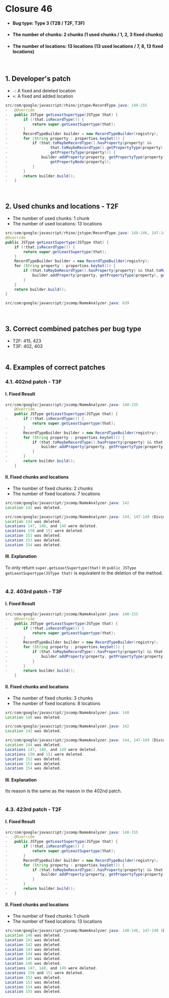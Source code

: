 # Closure 46
* <h4>Bug type: Type 3 (T2B / T2F, T3F)</h4>
* <h4>The number of chunks: 2 chunks (1 used chunks / 1, 2, 3 fixed chunks)</h4>
* <h4>The number of locations: 13 locations (13 used locations / 7, 8, 13 fixed locations)</h4>
<br>

## 1. Developer's patch
* `-`: A fixed and deleted location
* `+`: A fixed and added location
```java
src/com/google/javascript/rhino/jstype/RecordType.java: 140-155
-   @Override
-   public JSType getLeastSupertype(JSType that) {
-       if (!that.isRecordType()) {
-           return super.getLeastSupertype(that);            
-       }
-       RecordTypeBuilder builder = new RecordTypeBuilder(registry);
-       for (String property : properties.keySet()) {
-           if (that.toMaybeRecordType().hasProperty(property) && 
-                   that.toMaybeRecordType().getPropertyType(property).isEquivalentTo(
-                   getPropertyType(property))) {
-               builder.addProperty(property, getPropertyType(property),
-                   getPropertyNode(property));
-           }
-       }
-       return builder.build();
-   }
```
<br>

## 2. Used chunks and locations - T2F
* The number of used chunks: 1 chunk
* The number of used locations: 13 locations
```java
src/com/google/javascript/rhino/jstype/RecordType.java: 140-146, 147-149 (Divided Locations), 150-151 (Divided Locations), 152-155
@Override
public JSType getLeastSupertype(JSType that) {
    if (!that.isRecordType()) {
        return super.getLeastSupertype(that);            
    }
    RecordTypeBuilder builder = new RecordTypeBuilder(registry);
    for (String property : properties.keySet()) {
        if (that.toMaybeRecordType().hasProperty(property) && that.toMaybeRecordType().getPropertyType(property).isEquivalentTo(getPropertyTy(property))) {
            builder.addProperty(property, getPropertyType(property), getPropertyNode(property));
        }
    }
    return builder.build();
}
```

```java
src/com/google/javascript/jscomp/NameAnalyzer.java: 639
```
<br>

## 3. Correct combined patches per bug type
* T2F: 415, 423
* T3F: 402, 403
<br><br>

## 4. Examples of correct patches
### 4.1. 402nd patch - T3F
#### I. Fixed Result
```java
src/com/google/javascript/jscomp/NameAnalyzer.java: 140-155
    @Override
    public JSType getLeastSupertype(JSType that) {
-       if (!that.isRecordType()) {
            return super.getLeastSupertype(that);            
-       }
-       RecordTypeBuilder builder = new RecordTypeBuilder(registry);
-       for (String property : properties.keySet()) {
-           if (that.toMaybeRecordType().hasProperty(property) && that.toMaybeRecordType().getPropertyType(property).isEquivalentTo(getPropertyTy(property))) {
-               builder.addProperty(property, getPropertyType(property), getPropertyNode(property));
-           }
-       }
-       return builder.build();
    }
```

#### II. Fixed chunks and locations
* The number of fixed chunks: 2 chunks
* The number of fixed locations: 7 locations
```java
src/com/google/javascript/jscomp/NameAnalyzer.java: 142
Location 142 was deleted.
```

```java
src/com/google/javascript/jscomp/NameAnalyzer.java: 144, 147-149 (Divided Locations), 150-151 (Divided Locations), 152-154
Location 144 was deleted.
Locations 147, 148, and 149 were deleted.
Locations 150 and 151 were deleted.
Location 152 was deleted.
Location 153 was deleted.
Location 154 was deleted.
```

#### III. Explanation
To only return ```super.getLeastSupertype(that)``` in ```public JSType getLeastSupertype(JSType that)``` is equivalent to the deletion of the method.
<br><br>

### 4.2. 403rd patch - T3F
#### I. Fixed Result
```java
src/com/google/javascript/jscomp/NameAnalyzer.java: 140-155
-   @Override
    public JSType getLeastSupertype(JSType that) {
-       if (!that.isRecordType()) {
            return super.getLeastSupertype(that);            
-       }
-       RecordTypeBuilder builder = new RecordTypeBuilder(registry);
-       for (String property : properties.keySet()) {
-           if (that.toMaybeRecordType().hasProperty(property) && that.toMaybeRecordType().getPropertyType(property).isEquivalentTo(getPropertyTy(property))) {
-               builder.addProperty(property, getPropertyType(property), getPropertyNode(property));
-           }
-       }
-       return builder.build();
    }
```

#### II. Fixed chunks and locations
* The number of fixed chunks: 3 chunks
* The number of fixed locations: 8 locations
```java
src/com/google/javascript/jscomp/NameAnalyzer.java: 140
Location 140 was deleted.
```

```java
src/com/google/javascript/jscomp/NameAnalyzer.java: 142
Location 142 was deleted.
```

```java
src/com/google/javascript/jscomp/NameAnalyzer.java: 144, 147-149 (Divided Locations), 150-151 (Divided Locations), 152-154
Location 144 was deleted.
Locations 147, 148, and 149 were deleted.
Locations 150 and 151 were deleted.
Location 152 was deleted.
Location 153 was deleted.
Location 154 was deleted.
```

#### III. Explanation
Its reason is the same as the reason in the 402nd patch.
<br><br>

### 4.3. 423rd patch - T2F
#### I. Fixed Result
```java
src/com/google/javascript/jscomp/NameAnalyzer.java: 140-155
-   @Override
-   public JSType getLeastSupertype(JSType that) {
-       if (!that.isRecordType()) {
-           return super.getLeastSupertype(that);            
-       }
-       RecordTypeBuilder builder = new RecordTypeBuilder(registry);
-       for (String property : properties.keySet()) {
-           if (that.toMaybeRecordType().hasProperty(property) && that.toMaybeRecordType().getPropertyType(property).isEquivalentTo(getPropertyTy(property))) {
-               builder.addProperty(property, getPropertyType(property), getPropertyNode(property));
-           }
-       }
-       return builder.build();
-   }
```

#### II. Fixed chunks and locations
* The number of fixed chunks: 1 chunk
* The number of fixed locations: 13 locations
```java
src/com/google/javascript/jscomp/NameAnalyzer.java: 140-146, 147-149 (Divided Locations), 150-151 (Divided Locations), 152-155
Location 140 was deleted.
Location 141 was deleted.
Location 142 was deleted.
Location 143 was deleted.
Location 144 was deleted.
Location 145 was deleted.
Location 146 was deleted.
Locations 147, 148, and 149 were deleted.
Locations 150 and 151 were deleted.
Location 152 was deleted.
Location 153 was deleted.
Location 154 was deleted.
Location 155 was deleted.
```
<br><br>